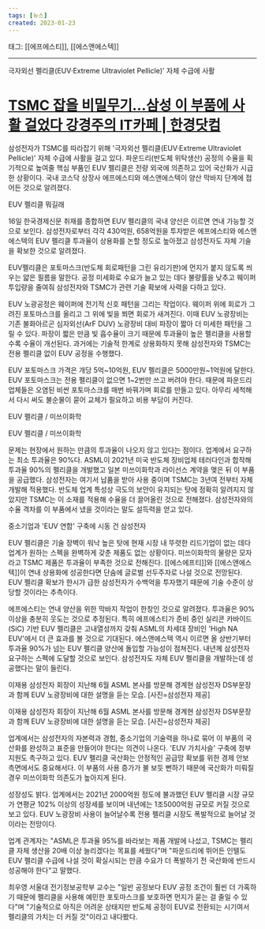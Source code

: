 ```yaml
---
tags: [뉴스]
created: 2023-01-23
---
```


태그: [[에프에스티]],  [[에스앤에스텍]]

___

극자외선 펠리클(EUV·Extreme Ultraviolet Pellicle)' 자체 수급에 사활
# [TSMC 잡을 비밀무기…삼성 이 부품에 사활 걸었다 강경주의 IT카페 | 한경닷컴](https://www.hankyung.com/economy/article/202301207346i)

삼성전자가 TSMC를 따라잡기 위해 '극자외선 펠리클(EUV·Extreme Ultraviolet Pellicle)' 자체 수급에 사활을 걸고 있다. 파운드리(반도체 위탁생산) 공정의 수율을 획기적으로 높여줄 핵심 부품인 EUV 펠리클은 전량 외국에 의존하고 있어 국산화가 시급한 상황이다. 국내 코스닥 상장사 에프에스티와 에스앤에스텍이 양산 막바지 단계에 접어든 것으로 알려졌다.

EUV 펠리클 뭐길래

16일 한국경제신문 취재를 종합하면 EUV 펠리클의 국내 양산은 이르면 연내 가능할 것으로 보인다. 삼성전자로부터 각각 430억원, 658억원을 투자받은 에프에스티와 에스앤에스텍의 EUV 펠리클 투과율이 상용화를 논할 정도로 높아졌고 삼성전자도 자체 기술을 확보한 것으로 알려졌다.

EUV펠리클은 포토마스크(반도체 회로패턴을 그린 유리기판)에 먼지가 붙지 않도록 씌우는 얇은 필름을 말한다. 공정 미세화로 수요가 늘고 있는 데다 불량률을 낮추고 웨이퍼 투입량을 줄여줘 삼성전자와 TSMC가 관련 기술 확보에 사력을 다하고 있다.

EUV 노광공정은 웨이퍼에 전기적 신호 패턴을 그리는 작업이다. 웨이퍼 위에 회로가 그려진 포토마스크를 올리고 그 위에 빛을 쬐면 회로가 새겨진다. 이때 EUV 노광장비는 기존 불화아르곤 심자외선(ArF DUV) 노광장비 대비 파장이 짧아 더 미세한 패턴을 그릴 수 있다. 파장이 짧은 만큼 빛 흡수율이 크기 때문에 투과율이 높은 펠리클을 사용할수록 수율이 개선된다. 과거에는 기술적 한계로 상용화하지 못해 삼성전자와 TSMC는 전용 펠리클 없이 EUV 공정을 수행했다.

EUV 포토마스크 가격은 개당 5억~10억원, EUV 펠리클은 5000만원~1억원에 달한다. EUV 포토마스크는 전용 펠리클이 없으면 1~2번만 쓰고 버려야 한다. 때문에 파운드리 업체들은 오염된 비싼 포토마스크를 매번 바꿔가며 회로를 만들고 있다. 아무리 세척해서 다시 써도 불순물이 묻어 교체가 필요하고 비용 부담이 커진다.

EUV 펠리클 / 미쓰이화학

EUV 펠리클 / 미쓰이화학

문제는 현장에서 원하는 만큼의 투과율이 나오지 않고 있다는 점이다. 업계에서 요구하는 최소 투과율은 90%다. ASML이 2021년 미국 반도체 장비업체 테러다인과 합작해 투과율 90%의 펠리클을 개발했고 일본 미쓰이화학과 라이선스 계약을 맺은 뒤 이 부품을 공급했다. 삼성전자는 여기서 납품을 받아 사용 중이며 TSMC는 3년여 전부터 자체 개발해 적용했다. 반도체 업계 특성상 극도의 보안이 유지되는 탓에 정확히 알려지지 않았지만 TSMC는 이 소재를 적용해 수율을 더 끌어올린 것으로 전해졌다. 삼성전자와의 수율 격차를 이 부품에서 냈을 것이라는 말도 설득력을 얻고 있다.

중소기업과 'EUV 연합' 구축에 시동 건 삼성전자

EUV 펠리클은 기술 장벽이 워낙 높은 탓에 현재 시장 내 뚜렷한 리드기업이 없는 데다 업계가 원하는 스펙을 완벽하게 갖춘 제품도 없는 상황이다. 미쓰이화학의 물량은 모자라고 TSMC 제품은 투과율이 부족한 것으로 전해진다. [[에스에프티]]와 [[에스앤에스텍]]이 연내 상용화에 성공한다면 단숨에 글로벌 선두주자로 나설 것으로 전망된다. EUV 펠리클 확보가 한시가 급한 삼성전자가 수백억을 투자했기 때문에 기술 수준이 상당할 것이라는 추측이다.

에프에스티는 연내 양산을 위한 막바지 작업이 한창인 것으로 알려졌다. 투과율은 90% 이상을 충분히 웃도는 것으로 추정된다. 특히 에프에스티가 준비 중인 실리콘 카바이드(SiC) 기반 EUV 펠리클은 고내열성까지 갖춰 ASML의 차세대 장비인 'High NA EUV'에서 더 큰 효과를 볼 것으로 기대된다. 에스앤에스텍 역시 이르면 올 상반기부터 투과율 90%가 넘는 EUV 펠리클 양산에 돌입할 가능성이 점쳐진다. 내년께 삼성전자 요구하는 스펙에 도달할 것으로 보인다. 삼성전자도 자체 EUV 펠리클을 개발하는데 성공했다는 말이 들린다.

이재용 삼성전자 회장이 지난해 6월 ASML 본사를 방문해 경계현 삼성전자 DS부문장과 함께 EUV 노광장비에 대한 설명을 듣는 모습. [사진=삼성전자 제공]

이재용 삼성전자 회장이 지난해 6월 ASML 본사를 방문해 경계현 삼성전자 DS부문장과 함께 EUV 노광장비에 대한 설명을 듣는 모습. [사진=삼성전자 제공]

업계에서는 삼성전자의 자본력과 경험, 중소기업의 기술력을 하나로 묶어 이 부품의 국산화를 완성하고 표준을 만들어야 한다는 의견이 나온다. 'EUV 가치사슬' 구축에 정부 지원도 촉구하고 있다. EUV 펠리클 국산화는 안정적인 공급망 확보를 위한 경제 안보 측면에서도 중요해서다. 이 부품의 사용 증가가 불 보듯 뻔하기 때문에 국산화가 미뤄질 경우 미쓰이화학 의존도가 높아지게 된다.

  

성장성도 밝다. 업계에서는 2021년 2000억원 정도에 불과했던 EUV 펠리클 시장 규모가 연평균 102% 이상의 성장세를 보이며 내년에는 1조5000억원 규모로 커질 것으로 보고 있다. EUV 노광장비 사용이 늘어날수록 전용 펠리클 시장도 폭발적으로 늘어날 것이라는 전망이다.

  

업계 관계자는 "ASML은 투과율 95%를 바라보는 제품 개발에 나섰고, TSMC는 펠리클 자체 생산을 20배 이상 늘리겠다는 목표를 세웠다"며 "파운드리에 뛰어든 인텔도 EUV 펠리클 수급에 나설 것이 확실시되는 만큼 수요가 더 폭발하기 전 국산화에 반드시 성공해야 한다"고 말했다.

  

최우영 서울대 전기정보공학부 교수는 "일반 공정보다 EUV 공정 조건이 훨씬 더 가혹하기 때문에 펠리클을 사용해 예민한 포토마스크를 보호하면 먼지가 묻는 걸 줄일 수 있다"며 "기술적으로 아직은 어려운 상태지만 반도체 공정이 EUV로 전환되는 시기여서 펠리클의 가치는 더 커질 것"이라고 내다봤다.
